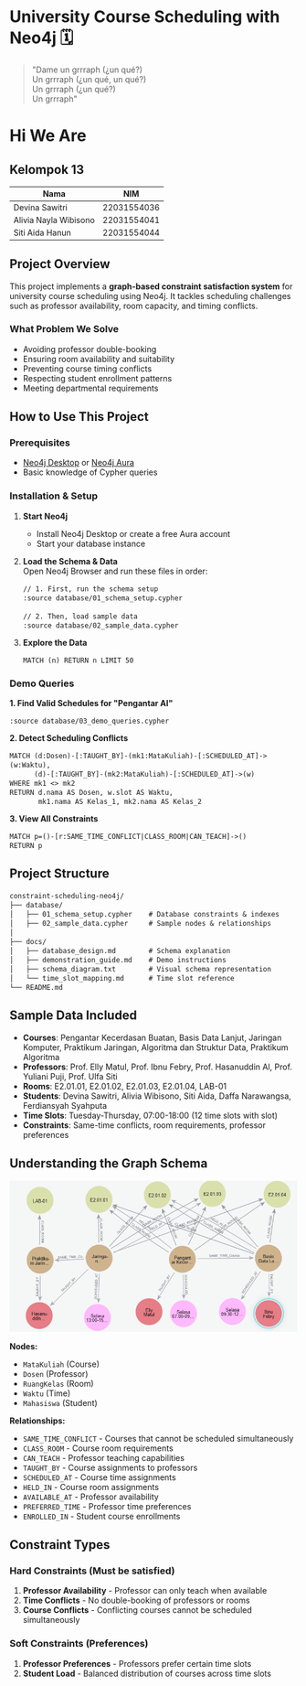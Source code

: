# University Course Scheduling with Neo4j 🗓️
> "Dame un grrraph (¿un qué?)  
> Un grrraph (¿un qué, un qué?)  
> Un grrraph (¿un qué?)  
> Un grrraph"

# Hi We Are
##  Kelompok 13

| Nama | NIM |
|------|-----|
| Devina Sawitri | 22031554036 |
| Alivia Nayla Wibisono | 22031554041 |
| Siti Aida Hanun | 22031554044 |

##  Project Overview

This project implements a **graph-based constraint satisfaction system** for university course scheduling using Neo4j. It tackles scheduling challenges such as professor availability, room capacity, and timing conflicts.

###  What Problem We Solve
-  Avoiding professor double-booking  
-  Ensuring room availability and suitability  
-  Preventing course timing conflicts  
-  Respecting student enrollment patterns  
-  Meeting departmental requirements  

##  How to Use This Project

### Prerequisites
- [Neo4j Desktop](https://neo4j.com/download/) or [Neo4j Aura](https://neo4j.com/cloud/aura/)  
- Basic knowledge of Cypher queries  

###  Installation & Setup

1. **Start Neo4j**  
   - Install Neo4j Desktop or create a free Aura account  
   - Start your database instance  

2. **Load the Schema & Data**  
   Open Neo4j Browser and run these files in order:

   ```cypher
   // 1. First, run the schema setup
   :source database/01_schema_setup.cypher

   // 2. Then, load sample data
   :source database/02_sample_data.cypher
   ```

3. **Explore the Data**
   ```cypher
   MATCH (n) RETURN n LIMIT 50
   ```

###  Demo Queries

**1. Find Valid Schedules for "Pengantar AI"**
```cypher
:source database/03_demo_queries.cypher
```

**2. Detect Scheduling Conflicts**
```cypher
MATCH (d:Dosen)-[:TAUGHT_BY]-(mk1:MataKuliah)-[:SCHEDULED_AT]->(w:Waktu),
      (d)-[:TAUGHT_BY]-(mk2:MataKuliah)-[:SCHEDULED_AT]->(w)
WHERE mk1 <> mk2
RETURN d.nama AS Dosen, w.slot AS Waktu, 
       mk1.nama AS Kelas_1, mk2.nama AS Kelas_2
```

**3. View All Constraints**
```cypher
MATCH p=()-[r:SAME_TIME_CONFLICT|CLASS_ROOM|CAN_TEACH]->() 
RETURN p
```

##  Project Structure

```
constraint-scheduling-neo4j/
├── database/
│   ├── 01_schema_setup.cypher    # Database constraints & indexes
│   ├── 02_sample_data.cypher     # Sample nodes & relationships
│   
├── docs/
│   ├── database_design.md        # Schema explanation
│   ├── demonstration_guide.md    # Demo instructions
│   ├── schema_diagram.txt        # Visual schema representation
│   └── time_slot_mapping.md      # Time slot reference
└── README.md
```

##  Sample Data Included

- **Courses**: Pengantar Kecerdasan Buatan, Basis Data Lanjut, Jaringan Komputer, Praktikum Jaringan, Algoritma dan Struktur Data, Praktikum Algoritma
- **Professors**: Prof. Elly Matul, Prof. Ibnu Febry, Prof. Hasanuddin Al, Prof. Yuliani Puji, Prof. Ulfa Siti
- **Rooms**: E2.01.01, E2.01.02, E2.01.03, E2.01.04, LAB-01
- **Students**: Devina Sawitri, Alivia Wibisono, Siti Aida, Daffa Narawangsa, Ferdiansyah Syahputa
- **Time Slots**: Tuesday-Thursday, 07:00-18:00 (12 time slots with slot)
- **Constraints**: Same-time conflicts, room requirements, professor preferences  



##  Understanding the Graph Schema

![Graph Schema](images/schema_diagram.png)

**Nodes:**
- `MataKuliah` (Course)  
- `Dosen` (Professor)  
- `RuangKelas` (Room)  
- `Waktu` (Time)
- `Mahasiswa` (Student) 

**Relationships:**
- `SAME_TIME_CONFLICT` - Courses that cannot be scheduled simultaneously
- `CLASS_ROOM` - Course room requirements  
- `CAN_TEACH` - Professor teaching capabilities
- `TAUGHT_BY` - Course assignments to professors
- `SCHEDULED_AT` - Course time assignments
- `HELD_IN` - Course room assignments
- `AVAILABLE_AT` - Professor availability
- `PREFERRED_TIME` - Professor time preferences
- `ENROLLED_IN` - Student course enrollments

##  Constraint Types

### Hard Constraints (Must be satisfied)
1. **Professor Availability** - Professor can only teach when available
2. **Time Conflicts** - No double-booking of professors or rooms
3. **Course Conflicts** - Conflicting courses cannot be scheduled simultaneously

### Soft Constraints (Preferences)
1. **Professor Preferences** - Professors prefer certain time slots
2. **Student Load** - Balanced distribution of courses across time slots
